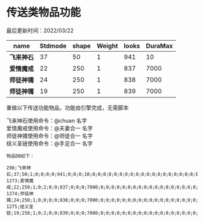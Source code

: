 # 传送类物品功能

最后更新时间：2022/03/22  

| **name** | **Stdmode** | **shape** | **Weight** | **looks** | **DuraMax** |
|----------|-------------|-----------|------------|-----------|-------------|
| **飞来神石** | 37          | 50        | 1          | 941       | 10          |
| **爱情魔戒** | 22          | 250       | 1          | 837       | 7000        |
| **师徒神镯** | 24          | 250       | 1          | 838       | 7000        |
| **师徒神镯** | 19          | 250       | 1          | 839       | 7000        |

  
重做以下传送功能物品，功能由引擎完成，无需脚本  
  
飞来神石使用命令：@chuan 名字  
爱情魔戒使用命令：@夫妻合一 名字  
师徒神镯使用命令：@师徒合一 名字  
结义圣链使用命令：@手足合一 名字  
  
```
物品DB如下：

298;飞来神石;37;50;1;0;0;0;0;941;0;0;0;10;0;0;0;0;0;0;0;0;0;0;0;0;0;0;0;0;0;0;0;0;0;0;0;0;0;0;0;0;0;0;0;0;0;0;0;0;0;0;0;0;0;0;0;0;0;0;0;0;0;0;0;0;0;0;0;0;0;0;0;0;0;0;0;0;0;0;0;0;0;0;0;0;0;0;0;0;0;0;0;0;0;4000;5;0;0;0;0;8192
1273;爱情魔戒;22;250;1;0;2;0;0;837;0;0;0;7000;0;0;0;0;0;0;0;0;0;0;0;0;0;0;0;0;0;0;0;0;0;0;0;0;0;0;0;0;0;0;0;0;0;0;0;0;0;0;0;0;0;0;0;0;0;0;0;0;0;0;0;0;0;0;0;0;0;0;0;0;0;0;0;0;0;0;0;0;0;0;0;0;0;0;0;0;0;0;0;0;0;0;0;0;0;0;0;0
1274;师徒神镯;24;250;1;0;0;0;0;838;0;0;0;7000;0;0;0;0;0;0;0;0;0;0;0;0;0;0;0;0;0;0;0;0;0;0;0;0;0;0;0;0;0;0;0;0;0;0;0;0;0;0;0;0;0;0;0;0;0;0;0;0;0;0;0;0;0;0;0;0;0;0;0;0;0;0;0;0;0;0;0;0;0;0;0;0;0;0;0;0;0;0;0;0;0;0;0;0;0;0;0;0
1275;结义圣链;19;250;1;0;2;0;0;839;0;0;0;7000;0;0;0;0;0;0;0;0;0;0;0;0;0;0;0;0;0;0;0;0;0;0;0;0;0;0;0;0;0;0;0;0;0;0;0;0;0;0;0;0;0;0;0;0;0;0;0;0;0;0;0;0;0;0;0;0;0;0;0;0;0;0;0;0;0;0;0;0;0;0;0;0;0;0;0;0;0;0;0;0;0;0;0;0;0;0;0;0

```